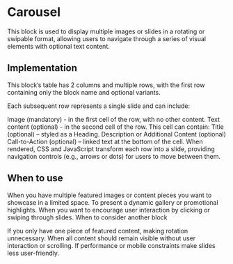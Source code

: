 
# Carousel
This block is used to display multiple images or slides in a rotating or swipable format, allowing users to navigate through a series of visual elements with optional text content.

## Implementation
This block’s table has 2 columns and multiple rows, with the first row containing only the block name and optional variants.

Each subsequent row represents a single slide and can include:

Image (mandatory) - in the first cell of the row, with no other content.
Text content (optional) - in the second cell of the row. This cell can contain:
Title (optional) – styled as a Heading.
Description or Additional Content (optional)
Call-to-Action (optional) – linked text at the bottom of the cell.
When rendered, CSS and JavaScript transform each row into a slide, providing navigation controls (e.g., arrows or dots) for users to move between them.

## When to use

When you have multiple featured images or content pieces you want to showcase in a limited space.
To present a dynamic gallery or promotional highlights.
When you want to encourage user interaction by clicking or swiping through slides.
When to consider another block

If you only have one piece of featured content, making rotation unnecessary.
When all content should remain visible without user interaction or scrolling.
If performance or mobile constraints make slides less user-friendly.